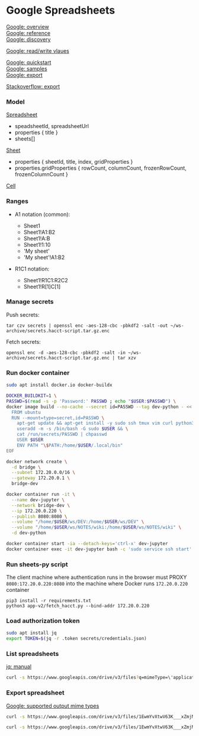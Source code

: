 # Google Spreadsheets
[Google: overview](https://developers.google.com/sheets/api)  
[Google: reference](https://developers.google.com/sheets/api/reference/rest)  
[Google: discovery](https://sheets.googleapis.com/$discovery/rest?version=v4)  

[Google: read/write vlaues](https://developers.google.com/sheets/api/guides/values)  

[Google: quickstart](https://developers.google.com/sheets/api/quickstart/python)  
[Google: samples](https://developers.google.com/sheets/api/samples)  
[Google: export](https://developers.google.com/drive/api/guides/manage-downloads#python)  

[Stackoverflow: export](https://stackoverflow.com/questions/33713084/download-link-for-google-spreadsheets-csv-export-with-multiple-sheets/33727897#33727897)  

### Model
[Spreadsheet](https://developers.google.com/sheets/api/reference/rest/v4/spreadsheets)  
- speadsheetId, spreadsheetUrl  
- properties { title }  
- sheets[]  

[Sheet](https://developers.google.com/sheets/api/reference/rest/v4/spreadsheets/sheets)  
- properties { sheetId, title, index, gridProperties }
- properties.gridProperties { rowCount, columnCount, frozenRowCount, frozenColumnCount }

[Cell](https://developers.google.com/sheets/api/reference/rest/v4/spreadsheets/cells)  

### Ranges
- A1 notation (common): 
  - Sheet1
  - Sheet1!A1:B2
  - Sheet1!A:B
  - Sheet1!1:10
  - 'My sheet'
  - 'My sheet'!A1:B2

- R1C1 notation:
  - Sheet1!R1C1:R2C2
  - Sheet1!R[1]C[1]


### Manage secrets
Push secrets:
```
tar czv secrets | openssl enc -aes-128-cbc -pbkdf2 -salt -out ~/ws-archive/secrets.hacct-script.tar.gz.enc
```
Fetch secrets:
```
openssl enc -d -aes-128-cbc -pbkdf2 -salt -in ~/ws-archive/secrets.hacct-script.tar.gz.enc | tar xzv
```
### Run docker container
```bash
sudo apt install docker.io docker-buildx

DOCKER_BUILDKIT=1 \
PASSWD=$(read -s -p 'Password:' PASSWD ; echo "$USER:$PASSWD") \
docker image build --no-cache --secret id=PASSWD --tag dev-python - << EOF
  FROM ubuntu
  RUN --mount=type=secret,id=PASSWD \
    apt-get update && apt-get install -y sudo ssh tmux vim curl python3 python3-pip && \
    useradd -m -s /bin/bash -G sudo $USER && \
    cat /run/secrets/PASSWD | chpasswd
    USER $USER
    ENV PATH "\$PATH:/home/$USER/.local/bin"
EOF

docker network create \
  -d bridge \
  --subnet 172.20.0.0/16 \
  --gateway 172.20.0.1 \
  bridge-dev

docker container run -it \
  --name dev-jupyter \
  --network bridge-dev \
  --ip 172.20.0.220 \
  --publish 8080:8080 \
  --volume "/home/$USER/ws/DEV:/home/$USER/ws/DEV" \
  --volume "/home/$USER/ws/NOTES/wiki:/home/$USER/ws/NOTES/wiki" \
  -d dev-python

docker container start -ia --detach-keys='ctrl-x' dev-jupyter
docker container exec -it dev-jupyter bash -c 'sudo service ssh start'
```

### Run sheets-py script
The client machine where authentication runs in the browser must PROXY `8080:172.20.0.220:8080` into the machine where Docker runs `172.20.0.220` container
```
pip3 install -r requirements.txt 
python3 app-v2/fetch_hacct.py --bind-addr 172.20.0.220
```

### Load authorization token
```bash
sudo apt install jq
export TOKEN=$(jq -r .token secrets/credentials.json)
```
### List spreadsheets
[jq: manual](https://jqlang.github.io/jq/manual/)  
```bash
curl -s https://www.googleapis.com/drive/v3/files?q=mimeType=\'application/vnd.google-apps.spreadsheet\' -H "Authorization: Bearer $TOKEN" | jq -r '.files[] | .id,.name'
```
### Export spreadsheet
[Google: supported output mime types](https://developers.google.com/drive/api/guides/ref-export-formats)  
```bash
curl -s https://www.googleapis.com/drive/v3/files/1EwmYvXtwV63K___xZmjMXg8O_msnlHU5KTHUSkGblNc/export?mimeType=application/x-vnd.oasis.opendocument.spreadsheet -H "Authorization: Bearer $TOKEN" > spreadsheet.ods

curl -s https://www.googleapis.com/drive/v3/files/1EwmYvXtwV63K___xZmjMXg8O_msnlHU5KTHUSkGblNc/export?mimeType=text/csv -H "Authorization: Bearer $TOKEN" | less
```

